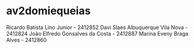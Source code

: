 # av2domiequeias

<!-- Revisado por Davi 11/11 -->
<!-- Revisado por Ricardo 11/11 -->

Ricardo Batista Lino Junior - 2412852
Davi Slaes Albuquerque Vila Nova - 2412824
João Elfredo Gonsalves da Costa - 2412887
Marina Eveny Braga Alves - 2412860
